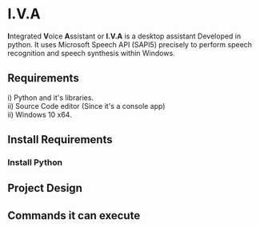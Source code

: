 # I.V.A

**I**ntegrated **V**oice **A**ssistant or **I.V.A** is a desktop assistant Developed in python. It uses Microsoft Speech API (SAPI5) precisely to perform speech recognition and speech synthesis within Windows. 

## Requirements

i) Python and it's libraries. <br/>
ii) Source Code editor (Since it's a console app) <br/>
ii) Windows 10 x64. <br/>

## Install Requirements
### Install Python 

  

## Project Design

## Commands it can execute 





